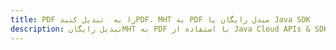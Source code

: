---title: PDF را به  تبدیل کنیدPDF، MHT به PDF مبدل رایگان یا Java SDKdescription: تبدیل رایگانMHT به PDF با استفاده از Java Cloud APIs & SDK همچنین اسناد PDF را در Cloud ایجاد، ویرایش و رندر کنید.---